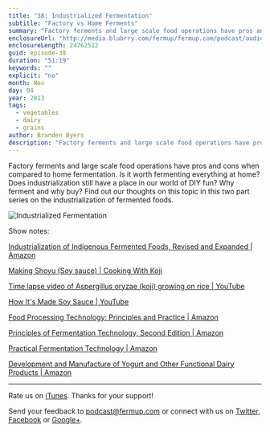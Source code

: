 ```yaml
---
title: "38: Industrialized Fermentation"
subtitle: "Factory vs Home Ferments"
summary: "Factory ferments and large scale food operations have pros and cons when compared to home fermentation. Is it worth fermenting everything at home? Does industrialization still have a place in our world of DIY fun? Why ferment and why buy? Find out our thoughts on this topic in this two part series on the industrialization of fermented foods."
enclosureUrl: "http://media.blubrry.com/fermup/fermup.com/podcast/audio/fermup-38.mp3"
enclosureLength: 24762512
guid: episode-38
duration: "51:19"
keywords: ""
explicit: "no"
month: Nov
day: 04
year: 2013
tags:
  - vegetables
  - dairy
  - grains
author: Branden Byers
description: "Factory ferments and large scale food operations have pros and cons when compared to home fermentation. Is it worth fermenting everything at home? Does industrialization still have a place in our world of DIY fun? Why ferment and why buy? Find out our thoughts on this topic in this two part series on the industrialization of fermented foods."
---
```

Factory ferments and large scale food operations have pros and cons when compared to home fermentation. Is it worth fermenting everything at home? Does industrialization still have a place in our world of DIY fun? Why ferment and why buy? Find out our thoughts on this topic in this two part series on the industrialization of fermented foods.

![Industrialized Fermentation](/images/episode-38-factory-ferments.jpg "FermUp 38: Factory Ferments vs Home Fermentation")

Show notes:

[Industrialization of Indigenous Fermented Foods, Revised and Expanded | Amazon](http://www.amazon.com/exec/obidos/ASIN/0824747844/fermup-20)

[Making Shoyu (Soy sauce) | Cooking With Koji](http://cookingwithkoji.wordpress.com/2013/06/06/making-shoyu-soy-sauce/)

[ Time lapse video of Aspergillus oryzae (koji) growing on rice | YouTube](http://www.youtube.com/watch?v=USyLluWueH4)

[How It's Made Soy Sauce | YouTube](http://www.youtube.com/watch?v=queVlA4xLgI)

[Food Processing Technology: Principles and Practice | Amazon](http://www.amazon.com/exec/obidos/ASIN/1845692160/fermup-20)

[Principles of Fermentation Technology, Second Edition | Amazon](http://www.amazon.com/exec/obidos/ASIN/0750645016/fermup-20)

[Practical Fermentation Technology | Amazon](http://www.amazon.com/exec/obidos/ASIN/0470014342/fermup-20)

[Development and Manufacture of Yogurt and Other Functional Dairy Products | Amazon](http://www.amazon.com/exec/obidos/ASIN/1420082078/fermup-20)


---

Rate us on [iTunes](http://itunes.apple.com/podcast/fermup-fermented-food-podcast/id593958494). Thanks for your support!

Send your feedback to <a href="mailto:podcast@fermup.com">podcast@fermup.com</a> or connect with us on [Twitter](https://twitter.com/fermup), [Facebook](http://www.facebook.com/fermup) or [Google+](https://google.com/+fermup).
